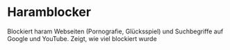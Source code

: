 # Haramblocker
Blockiert haram Webseiten (Pornografie, Glücksspiel) und Suchbegriffe auf Google und YouTube. Zeigt, wie viel blockiert wurde
